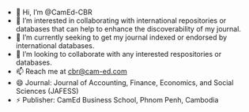 - 👋 Hi, I’m @CamEd-CBR
- 👀 I’m interested in collaborating with international repositories or databases that can help to enhance the discoverability of my journal.
- 🌱 I’m currently seeking to get my  journal indexed or endorsed by international databases. 
- 💞️ I’m looking to collaborate with any interested respositories or databases.
- 📫 Reach me at cbr@cam-ed.com
- 😄 Journal: Journal of Accounting, Finance, Economics, and Social Sciences (JAFESS)
- ⚡ Publisher: CamEd Business School, Phnom Penh, Cambodia

<!---
CamEd-CBR/CamEd-CBR is a ✨ special ✨ repository because its `README.md` (this file) appears on your GitHub profile.
You can click the Preview link to take a look at your changes.
--->
